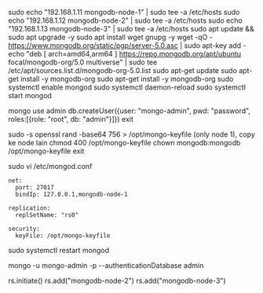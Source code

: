 sudo echo "192.168.1.11 mongodb-node-1" | sudo tee -a /etc/hosts
sudo echo "192.168.1.12 mongodb-node-2" | sudo tee -a /etc/hosts
sudo echo "192.168.1.13 mongodb-node-3" | sudo tee -a /etc/hosts
sudo apt update && sudo apt upgrade -y
sudo apt install wget gnupg -y
wget -qO - https://www.mongodb.org/static/pgp/server-5.0.asc | sudo apt-key add -
echo "deb [ arch=amd64,arm64 ] https://repo.mongodb.org/apt/ubuntu focal/mongodb-org/5.0 multiverse" | sudo tee /etc/apt/sources.list.d/mongodb-org-5.0.list
sudo apt-get update
sudo apt-get install -y mongodb-org
sudo apt-get install -y mongodb-org
sudo systemctl enable mongod
sudo systemctl daemon-reload
sudo systemctl start mongod

mongo
use admin
db.createUser({user: "mongo-admin", pwd: "password", roles:[{role: "root", db: "admin"}]})
exit

sudo -s
openssl rand -base64 756 > /opt/mongo-keyfile (only node 1), copy ke node lain
chmod 400 /opt/mongo-keyfile
chown mongodb:mongodb /opt/mongo-keyfile
exit

sudo vi /etc/mongod.conf

```
net:
  port: 27017
  bindIp: 127.0.0.1,mongodb-node-1

replication:
  replSetName: "rs0"

security:
  keyFile: /opt/mongo-keyfile
```

sudo systemctl restart mongod

mongo -u mongo-admin -p --authenticationDatabase admin

rs.initiate()
rs.add("mongodb-node-2")
rs.add("mongodb-node-3")
